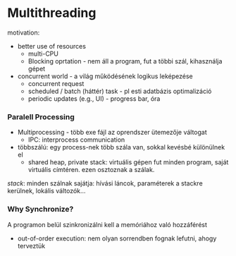 # Multithreading
motivation:
- better use of resources
  - multi-CPU
  - Blocking oprtation - nem áll a program, fut a többi szál, kihasználja gépet
- concurrent world - a világ működésének logikus leképezése
  - concurrent request
  - scheduled / batch (háttér) task - pl esti adatbázis optimalizáció
  - periodic updates (e.g., UI) - progress bar, óra

### Paralell Processing
- Multiprocessing - több exe fájl az oprendszer ütemezője váltogat
  - IPC: interprocess communication
- többszálú: egy process-nek több szála van, sokkal kevésbé különülnek el
  - shared heap, private stack: virtuális gépen fut minden program, saját
virtuális címtéren. ezen osztoznak a szálak. 

_stack_: minden szálnak sajátja: hívási láncok, paraméterek a stackre kerülnek,
lokális változók...

### Why Synchronize?
A programon belül szinkronizálni kell a memóriához való hozzáférést
- out-of-order execution: nem olyan sorrendben fognak lefutni, ahogy terveztük

